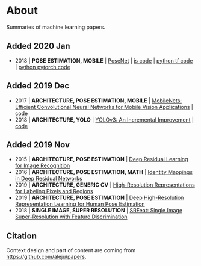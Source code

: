 # About

Summaries of machine learning papers.

## Added 2020 Jan

- 2018 | **POSE ESTIMATION, MOBILE** | [PoseNet](https://medium.com/tensorflow/real-time-human-pose-estimation-in-the-browser-with-tensorflow-js-7dd0bc881cd5) | [js code](code/mobilenet-tf/posenet/README.md) | [python tf code](code/posenet-py/README.md) | [python pytorch code](https://github.com/rwightman/posenet-pytorch)

## Added 2019 Dec

- 2017 | **ARCHITECTURE, POSE ESTIMATION, MOBILE** | [MobileNets: Efficient Convolutional Neural Networks for Mobile Vision Applications](paper/MobileNets:_Efficient_Convolutional_Neural_Networks_for_Mobile_Vision_Applications.md) | [code](code/mobilenet-tf/README.md)
- 2018 | **ARCHITECTURE, YOLO** | [YOLOv3: An Incremental Improvement](paper/YOLOv3:_An_Incremental_Improvement.md) | [code](code/yolov3-tf2-zzh/README.md)

## Added 2019 Nov 

- 2015 | **ARCHITECTURE, POSE ESTIMATION**  |  [Deep Residual Learning for Image Recognition](paper/Deep_Residual_Learning_For_Image_Recognition.md)
- 2016 | **ARCHITECTURE, POSE ESTIMATION, MATH**  |  [Identity Mappings in Deep Residual Networks](paper/Identity_Mappings_in_Deep_Residual_Networks.md)
- 2019 | **ARCHITECTURE, GENERIC CV** | [High-Resolution Representations for Labeling Pixels and Regions](paper/High-Resolution_Representations_for_Labeling_Pixels_and_Regions.md)
- 2019 | **ARCHITECTURE, POSE ESTIMATION** | [Deep High-Resolution Representation Learning for Human Pose Estimation](paper/Deep_High-Resolution_Representation_Learning_for_Human_Pose_Estimation.md)
- 2018 | **SINGLE IMAGE, SUPER RESOLUTION** | [SRFeat: Single Image Super-Resolution with Feature Discrimination](paper/SRFeat:_Single_Image_Super-Resolution_with_Feature_Discrimination)

## Citation

Context design and part of content are coming from https://github.com/aleju/papers. 